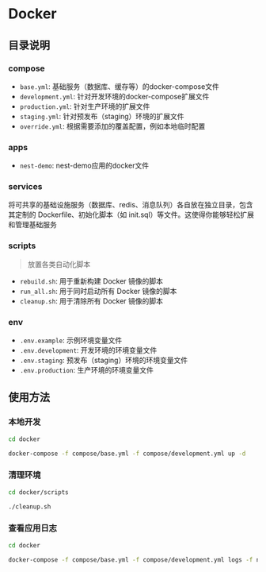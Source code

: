 # Docker

## 目录说明

### compose

- `base.yml`: 基础服务（数据库、缓存等）的docker-compose文件
- `development.yml`: 针对开发环境的docker-compose扩展文件
- `production.yml`: 针对生产环境的扩展文件
- `staging.yml`: 针对预发布（staging）环境的扩展文件
- `override.yml`: 根据需要添加的覆盖配置，例如本地临时配置

### apps

- `nest-demo`: nest-demo应用的docker文件

### services

将可共享的基础设施服务（数据库、redis、消息队列）各自放在独立目录，包含其定制的 Dockerfile、初始化脚本（如 init.sql）等文件。这使得你能够轻松扩展和管理基础服务

### scripts

> 放置各类自动化脚本

- `rebuild.sh`: 用于重新构建 Docker 镜像的脚本
- `run_all.sh`: 用于同时启动所有 Docker 镜像的脚本
- `cleanup.sh`: 用于清除所有 Docker 镜像的脚本

### env

- `.env.example`: 示例环境变量文件
- `.env.development`: 开发环境的环境变量文件
- `.env.staging`: 预发布（staging）环境的环境变量文件
- `.env.production`: 生产环境的环境变量文件

## 使用方法

### 本地开发

```bash
cd docker

docker-compose -f compose/base.yml -f compose/development.yml up -d
```

### 清理环境

```bash
cd docker/scripts

./cleanup.sh
```

### 查看应用日志

```bash
cd docker

docker-compose -f compose/base.yml -f compose/development.yml logs -f nest-demo
```